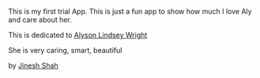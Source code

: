 This is my first trial App. This is just a fun app to show how much I love Aly and care about her.

This is dedicated to [Alyson Lindsey Wright](http://AwesomeSmartSexyCaringBeautifulALY.love)

She is very caring, smart, beautiful  

by [Jinesh Shah](http://LuckyGuy.love)